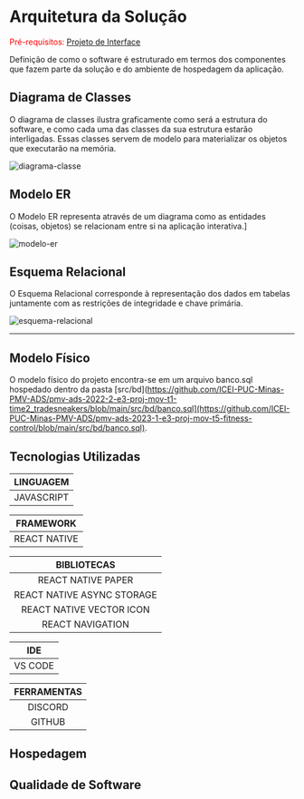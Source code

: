 # Arquitetura da Solução

<span style="color:red">Pré-requisitos: <a href="3-Projeto de Interface.md"> Projeto de Interface</a></span>

Definição de como o software é estruturado em termos dos componentes que fazem parte da solução e do ambiente de hospedagem da aplicação.

## Diagrama de Classes

O diagrama de classes ilustra graficamente como será a estrutura do software, e como cada uma das classes da sua estrutura estarão interligadas. Essas classes servem de modelo para materializar os objetos que executarão na memória.

![diagrama-classe](https://user-images.githubusercontent.com/103429022/229268968-21ad45f3-e58a-4816-baab-2328da33bf14.png)


## Modelo ER

O Modelo ER representa através de um diagrama como as entidades (coisas, objetos) se relacionam entre si na aplicação interativa.]

![modelo-er](https://user-images.githubusercontent.com/103429022/229268976-57f1defd-0d62-44e0-93e6-90891ad07e8d.png)


## Esquema Relacional

O Esquema Relacional corresponde à representação dos dados em tabelas juntamente com as restrições de integridade e chave primária.
 
![esquema-relacional](https://user-images.githubusercontent.com/103429022/229268981-42841c43-954c-4a3a-8190-11b638b20fec.png)


--------------------------------------------------------------------------

## Modelo Físico

O modelo físico do projeto encontra-se em um arquivo banco.sql hospedado dentro da pasta [src/bd](https://github.com/ICEI-PUC-Minas-PMV-ADS/pmv-ads-2022-2-e3-proj-mov-t1-time2_tradesneakers/blob/main/src/bd/banco.sql](https://github.com/ICEI-PUC-Minas-PMV-ADS/pmv-ads-2023-1-e3-proj-mov-t5-fitness-control/blob/main/src/bd/banco.sql).

## Tecnologias Utilizadas

|**LINGUAGEM**|
|:---------:|
|JAVASCRIPT|

|**FRAMEWORK**|
|:---------:|
|REACT NATIVE|

|**BIBLIOTECAS**|
|:---------:|
|REACT NATIVE PAPER|
|REACT NATIVE ASYNC STORAGE|
|REACT NATIVE VECTOR ICON|
|REACT NAVIGATION|

|**IDE**|
|:---------:|
|VS CODE|

|**FERRAMENTAS**|
|:---------:|
|DISCORD|
|GITHUB|


## Hospedagem



## Qualidade de Software


